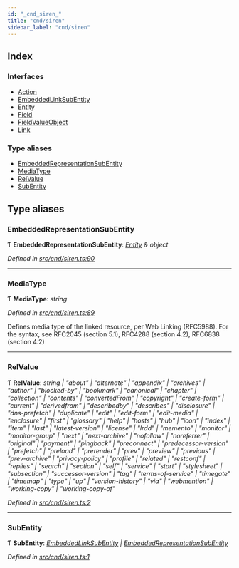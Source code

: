 ```yaml
---
id: "_cnd_siren_"
title: "cnd/siren"
sidebar_label: "cnd/siren"
---
```


## Index

### Interfaces

* [Action](../interfaces/_cnd_siren_.action.md)
* [EmbeddedLinkSubEntity](../interfaces/_cnd_siren_.embeddedlinksubentity.md)
* [Entity](../interfaces/_cnd_siren_.entity.md)
* [Field](../interfaces/_cnd_siren_.field.md)
* [FieldValueObject](../interfaces/_cnd_siren_.fieldvalueobject.md)
* [Link](../interfaces/_cnd_siren_.link.md)

### Type aliases

* [EmbeddedRepresentationSubEntity](_cnd_siren_.md#embeddedrepresentationsubentity)
* [MediaType](_cnd_siren_.md#mediatype)
* [RelValue](_cnd_siren_.md#relvalue)
* [SubEntity](_cnd_siren_.md#subentity)

## Type aliases

###  EmbeddedRepresentationSubEntity

Ƭ **EmbeddedRepresentationSubEntity**: *[Entity](../interfaces/_cnd_siren_.entity.md) & object*

*Defined in [src/cnd/siren.ts:90](https://github.com/comit-network/comit-js-sdk/blob/cef77e4/src/cnd/siren.ts#L90)*

___

###  MediaType

Ƭ **MediaType**: *string*

*Defined in [src/cnd/siren.ts:89](https://github.com/comit-network/comit-js-sdk/blob/cef77e4/src/cnd/siren.ts#L89)*

Defines media type of the linked resource, per Web Linking (RFC5988). For the syntax, see RFC2045 (section 5.1), RFC4288 (section 4.2), RFC6838 (section 4.2)

___

###  RelValue

Ƭ **RelValue**: *string | "about" | "alternate" | "appendix" | "archives" | "author" | "blocked-by" | "bookmark" | "canonical" | "chapter" | "collection" | "contents" | "convertedFrom" | "copyright" | "create-form" | "current" | "derivedfrom" | "describedby" | "describes" | "disclosure" | "dns-prefetch" | "duplicate" | "edit" | "edit-form" | "edit-media" | "enclosure" | "first" | "glossary" | "help" | "hosts" | "hub" | "icon" | "index" | "item" | "last" | "latest-version" | "license" | "lrdd" | "memento" | "monitor" | "monitor-group" | "next" | "next-archive" | "nofollow" | "noreferrer" | "original" | "payment" | "pingback" | "preconnect" | "predecessor-version" | "prefetch" | "preload" | "prerender" | "prev" | "preview" | "previous" | "prev-archive" | "privacy-policy" | "profile" | "related" | "restconf" | "replies" | "search" | "section" | "self" | "service" | "start" | "stylesheet" | "subsection" | "successor-version" | "tag" | "terms-of-service" | "timegate" | "timemap" | "type" | "up" | "version-history" | "via" | "webmention" | "working-copy" | "working-copy-of"*

*Defined in [src/cnd/siren.ts:2](https://github.com/comit-network/comit-js-sdk/blob/cef77e4/src/cnd/siren.ts#L2)*

___

###  SubEntity

Ƭ **SubEntity**: *[EmbeddedLinkSubEntity](../interfaces/_cnd_siren_.embeddedlinksubentity.md) | [EmbeddedRepresentationSubEntity](_cnd_siren_.md#embeddedrepresentationsubentity)*

*Defined in [src/cnd/siren.ts:1](https://github.com/comit-network/comit-js-sdk/blob/cef77e4/src/cnd/siren.ts#L1)*
